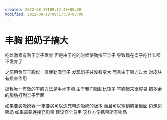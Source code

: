```yaml
---
created: 2022-08-19T09:13:40+08:00
modified: 2022-08-19T09:17:50+08:00
---
```


# 丰胸 把奶子搞大

吃雌激素有利于柰子发育 但是由于吃的时候使劲挤压柰子 导致现在柰子吃什么都不发育了

之前用负压丰胸仪一直使劲吸柰子 发现奶子并没有变大 而且由于吸力过大 对皮肤有损害作用

据称唯一有效的丰胸方法是手术丰胸 由于我们脂肪比较多 丰胸起来很容易 把多余的脂肪打到柰子里面

如果要买吸奶器 一定要买可以边充电边吸奶的版本 而且可以塞到胸罩里面 边走边吸奶 如果需要连接充电宝 建议穿个马甲 这样方便携带所有物品
